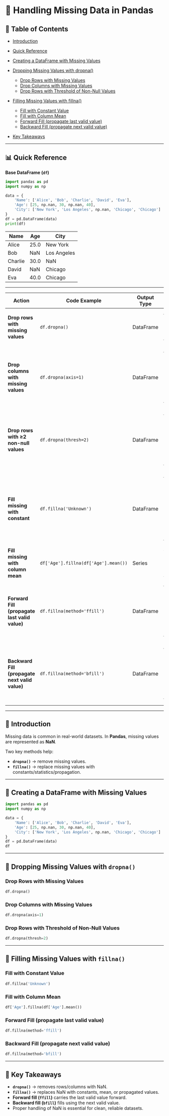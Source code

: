 # 📘 Handling Missing Data in Pandas

## 📑 Table of Contents

* [Introduction](#-introduction)
* [Quick Reference](#-quick-reference)
* [Creating a DataFrame with Missing Values](#-creating-a-dataframe-with-missing-values)
* [Dropping Missing Values with dropna()](#-dropping-missing-values-with-dropna)

  * [Drop Rows with Missing Values](#drop-rows-with-missing-values)
  * [Drop Columns with Missing Values](#drop-columns-with-missing-values)
  * [Drop Rows with Threshold of Non-Null Values](#drop-rows-with-threshold-of-non-null-values)
* [Filling Missing Values with fillna()](#-filling-missing-values-with-fillna)

  * [Fill with Constant Value](#fill-with-constant-value)
  * [Fill with Column Mean](#fill-with-column-mean)
  * [Forward Fill (propagate last valid value)](#forward-fill-propagate-last-valid-value)
  * [Backward Fill (propagate next valid value)](#backward-fill-propagate-next-valid-value)
* [Key Takeaways](#-key-takeaways)

---

## 📊 Quick Reference

**Base DataFrame (`df`)**

```python
import pandas as pd
import numpy as np

data = {
    'Name': ['Alice', 'Bob', 'Charlie', 'David', 'Eva'],
    'Age': [25, np.nan, 30, np.nan, 40],
    'City': ['New York', 'Los Angeles', np.nan, 'Chicago', 'Chicago']
}
df = pd.DataFrame(data)
print(df)
```

| Name    | Age  | City        |
| ------- | ---- | ----------- |
| Alice   | 25.0 | New York    |
| Bob     | NaN  | Los Angeles |
| Charlie | 30.0 | NaN         |
| David   | NaN  | Chicago     |
| Eva     | 40.0 | Chicago     |

---

| Action                                         | Code Example                         | Output Type | Example Output                                                                                                                                                                                                                                                                                                                              |
| ---------------------------------------------- | ------------------------------------ | ----------- | ------------------------------------------------------------------------------------------------------------------------------------------------------------------------------------------------------------------------------------------------------------------------------------------------------------------------------------------- |
| **Drop rows with missing values**              | `df.dropna()`                        | DataFrame   | <table><tr><th>Name</th><th>Age</th><th>City</th></tr><tr><td>Alice</td><td>25.0</td><td>New York</td></tr><tr><td>Eva</td><td>40.0</td><td>Chicago</td></tr></table>                                                                                                                                                                       |
| **Drop columns with missing values**           | `df.dropna(axis=1)`                  | DataFrame   | <table><tr><th>Name</th></tr><tr><td>Alice</td></tr><tr><td>Bob</td></tr><tr><td>Charlie</td></tr><tr><td>David</td></tr><tr><td>Eva</td></tr></table>                                                                                                                                                                                      |
| **Drop rows with ≥2 non-null values**          | `df.dropna(thresh=2)`                | DataFrame   | <table><tr><th>Name</th><th>Age</th><th>City</th></tr><tr><td>Alice</td><td>25.0</td><td>New York</td></tr><tr><td>Bob</td><td>NaN</td><td>Los Angeles</td></tr><tr><td>Charlie</td><td>30.0</td><td>NaN</td></tr><tr><td>David</td><td>NaN</td><td>Chicago</td></tr><tr><td>Eva</td><td>40.0</td><td>Chicago</td></tr></table>             |
| **Fill missing with constant**                 | `df.fillna('Unknown')`               | DataFrame   | <table><tr><th>Name</th><th>Age</th><th>City</th></tr><tr><td>Alice</td><td>25.0</td><td>New York</td></tr><tr><td>Bob</td><td>Unknown</td><td>Los Angeles</td></tr><tr><td>Charlie</td><td>30.0</td><td>Unknown</td></tr><tr><td>David</td><td>Unknown</td><td>Chicago</td></tr><tr><td>Eva</td><td>40.0</td><td>Chicago</td></tr></table> |
| **Fill missing with column mean**              | `df['Age'].fillna(df['Age'].mean())` | Series      | 0 → 25.00<br>1 → 31.67<br>2 → 30.00<br>3 → 31.67<br>4 → 40.00                                                                                                                                                                                                                                                                               |
| **Forward Fill (propagate last valid value)**  | `df.fillna(method='ffill')`          | DataFrame   | <table><tr><th>Name</th><th>Age</th><th>City</th></tr><tr><td>Alice</td><td>25.0</td><td>New York</td></tr><tr><td>Bob</td><td>25.0</td><td>Los Angeles</td></tr><tr><td>Charlie</td><td>30.0</td><td>Los Angeles</td></tr><tr><td>David</td><td>30.0</td><td>Chicago</td></tr><tr><td>Eva</td><td>40.0</td><td>Chicago</td></tr></table>   |
| **Backward Fill (propagate next valid value)** | `df.fillna(method='bfill')`          | DataFrame   | <table><tr><th>Name</th><th>Age</th><th>City</th></tr><tr><td>Alice</td><td>25.0</td><td>New York</td></tr><tr><td>Bob</td><td>30.0</td><td>Los Angeles</td></tr><tr><td>Charlie</td><td>30.0</td><td>Chicago</td></tr><tr><td>David</td><td>40.0</td><td>Chicago</td></tr><tr><td>Eva</td><td>40.0</td><td>Chicago</td></tr></table>       |

---

## 🔹 Introduction

Missing data is common in real-world datasets.
In **Pandas**, missing values are represented as **NaN**.

Two key methods help:

* **`dropna()`** → remove missing values.
* **`fillna()`** → replace missing values with constants/statistics/propagation.

---

## 🔹 Creating a DataFrame with Missing Values

```python
import pandas as pd
import numpy as np

data = {
    'Name': ['Alice', 'Bob', 'Charlie', 'David', 'Eva'],
    'Age': [25, np.nan, 30, np.nan, 40],
    'City': ['New York', 'Los Angeles', np.nan, 'Chicago', 'Chicago']
}
df = pd.DataFrame(data)
df
```

---

## 🔹 Dropping Missing Values with `dropna()`

### Drop Rows with Missing Values

```python
df.dropna()
```

### Drop Columns with Missing Values

```python
df.dropna(axis=1)
```

### Drop Rows with Threshold of Non-Null Values

```python
df.dropna(thresh=2)
```

---

## 🔹 Filling Missing Values with `fillna()`

### Fill with Constant Value

```python
df.fillna('Unknown')
```

### Fill with Column Mean

```python
df['Age'].fillna(df['Age'].mean())
```

### Forward Fill (propagate last valid value)

```python
df.fillna(method='ffill')
```

### Backward Fill (propagate next valid value)

```python
df.fillna(method='bfill')
```

---

## 🔹 Key Takeaways

* **`dropna()`** → removes rows/columns with NaN.
* **`fillna()`** → replaces NaN with constants, mean, or propagated values.
* **Forward fill (`ffill`)** carries the last valid value forward.
* **Backward fill (`bfill`)** fills using the next valid value.
* Proper handling of NaN is essential for clean, reliable datasets.
